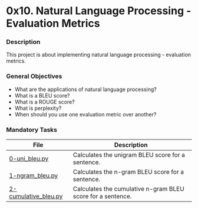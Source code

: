 # 0x10. Natural Language Processing - Evaluation Metrics

### Description

This project is about implementing natural language processing - evaluation metrics.

### General Objectives

* What are the applications of natural language processing?
* What is a BLEU score?
* What is a ROUGE score?
* What is perplexity?
* When should you use one evaluation metric over another?

### Mandatory Tasks

| File | Description |
| ------ | ------ |
| [0-uni_bleu.py](0-uni_bleu.py) | Calculates the unigram BLEU score for a sentence. |
| [1-ngram_bleu.py](1-ngram_bleu.py) | Calculates the n-gram BLEU score for a sentence. |
| [2-cumulative_bleu.py](2-cumulative_bleu.py) | Calculates the cumulative n-gram BLEU score for a sentence. |
